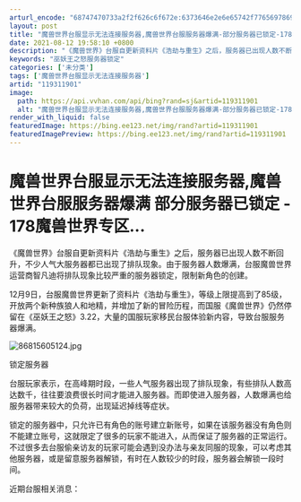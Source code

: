 ```yaml
---
arturl_encode: "68747470733a2f2f626c6f672e:6373646e2e6e65742f77656978696e5f33343433303333342f:61727469636c652f64657461696c732f313139333131393031"
layout: post
title: "魔兽世界台服显示无法连接服务器,魔兽世界台服服务器爆满-部分服务器已锁定-178魔兽世界专区..."
date: 2021-08-12 19:58:10 +0800
description: "《魔兽世界》台服自更新资料片《浩劫与重生》之后，服务器已出现人数不断回升，不少人气大服务器都已出现了"
keywords: "巫妖王之怒服务器锁定"
categories: ['未分类']
tags: ['魔兽世界台服显示无法连接服务器']
artid: "119311901"
image:
  path: https://api.vvhan.com/api/bing?rand=sj&artid=119311901
  alt: "魔兽世界台服显示无法连接服务器,魔兽世界台服服务器爆满-部分服务器已锁定-178魔兽世界专区..."
render_with_liquid: false
featuredImage: https://bing.ee123.net/img/rand?artid=119311901
featuredImagePreview: https://bing.ee123.net/img/rand?artid=119311901
---
```


# 魔兽世界台服显示无法连接服务器,魔兽世界台服服务器爆满 部分服务器已锁定 - 178魔兽世界专区...

《魔兽世界》台服自更新资料片《浩劫与重生》之后，服务器已出现人数不断回升，不少人气大服务器都已出现了排队现象。由于服务器人数爆满，台服魔兽世界运营商智凡迪将排队现象比较严重的服务器锁定，限制新角色的创建。

12月9日，台服魔兽世界更新了资料片《浩劫与重生》，等级上限提高到了85级，开放两个新种族狼人和地精，并增加了新的冒险历程，而国服《魔兽世界》仍然停留在《巫妖王之怒》3.22，大量的国服玩家移民台服体验新内容，导致台服服务器爆满。

![86815605124.jpg](http://img4.178.com/wow/201012/86815466495/86815605124.jpg)

锁定服务器

台服玩家表示，在高峰期时段，一些人气服务器出现了排队现象，有些排队人数高达数千，往往要浪费很长时间才能进入服务器。而即使进入服务器，人数爆满也给服务器带来较大的负荷，出现延迟掉线等症状。

锁定的服务器中，只允许已有角色的账号建立新账号，如果在该服务器没有角色则不能建立账号，这就限定了很多的玩家不能进入，从而保证了服务器的正常运行。不过很多去台服偷亲访友的玩家可能会遇到没办法与亲友同服的现象，可以考虑其他服务器，或是留意服务器解锁，有时在人数较少的时段，服务器会解锁一段时间。

近期台服相关消息：